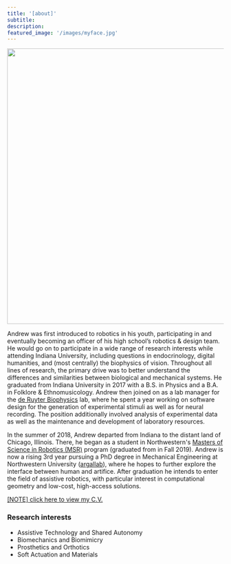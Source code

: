```yaml
---
title: '[about]'
subtitle:
description:
featured_image: '/images/myface.jpg'
---
```


<img src="{{site.baseurl}}/images/myface.jpg" width="640">

Andrew was first introduced to robotics in his youth, participating in and eventually becoming an officer of his high school’s robotics & design team. He would go on to participate in a wide range of research interests while attending Indiana University, including questions in endocrinology, digital humanities, and (most centrally) the biophysics of vision. Throughout all lines of research, the primary drive was to better understand the differences and similarities between biological and mechanical systems. He graduated from Indiana University in 2017 with a B.S. in Physics and a B.A. in Folklore & Ethnomusicology. Andrew then joined on as a lab manager for the [de Ruyter Biophysics](https://www.biocomplexity.indiana.edu/research/info/deruyter.php) lab, where he spent a year working on software design for the generation of experimental stimuli as well as for neural recording. The position additionally involved analysis of experimental data as well as the maintenance and development of laboratory resources. 

In the summer of 2018, Andrew departed from Indiana to the distant land of Chicago, Illinois. There, he began as a student in Northwestern's [Masters of Science in Robotics (MSR)](https://www.mccormick.northwestern.edu/robotics/) program (graduated from in Fall 2019). Andrew is now a rising 3rd year pursuing a PhD degree in Mechanical Engineering at Northwestern University ([argallab](https://www.argallab.northwestern.edu/)), where he hopes to further explore the interface between human and artifice. After graduation he intends to enter the field of assistive robotics, with particular interest in computational geometry and low-cost, high-access solutions.

<a id="raw-url" href="https://github.com/mossti/Portfolio/blob/master/docs/resume_cv_may_2022.pdf">[NOTE] click here to view my C.V.</a>

### Research interests
* Assistive Technology and Shared Autonomy
* Biomechanics and Biomimicry
* Prosthetics and Orthotics
* Soft Actuation and Materials
